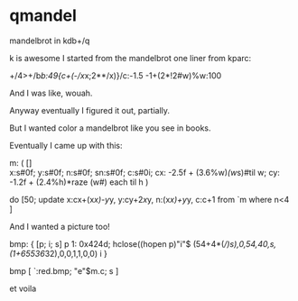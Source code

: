 # qmandel
mandelbrot in kdb+/q

k is awesome
I started from the mandelbrot one liner from kparc:

+/4>+/b*b:49{c+(-/x*x;2**/x)}/c:-1.5 -1+(2*!2#w)%w:100

And I was like, wouah.

Anyway eventually I figured it out, partially.

But I wanted color a mandelbrot like you see in books.

Eventually I came up with this:

m: ( [] 	  
	 x:s#0f; y:s#0f; n:s#0f; sn:s#0f; c:s#0i; 
	 cx: -2.5f + (3.6%w)*(w*s)#til w;
	 cy: -1.2f + (2.4%h)*raze (w#) each til h )

do [50;
	update x:cx+(x*x)-y*y,
	y:cy+2*x*y,
	n:(x*x)+y*y,
	c:c+1
	from `m where n<4 ]


And I wanted a picture too!

bmp: { [p; i; s]
 p 1: 0x424d;
 hclose((hopen p)"i"$
  (54+4*(*/)s),0,54,40,s,(1+65536*32),0,0,1,1,0,0) 
   i 
 }

bmp [ `:red.bmp; "e"$m.c; s ]

et voila
